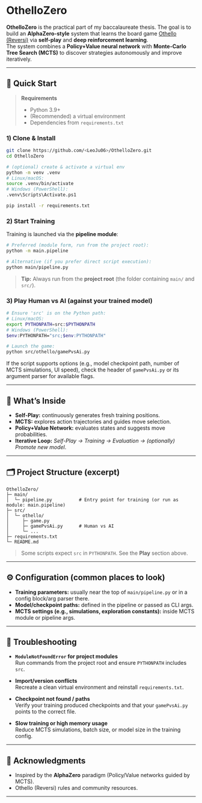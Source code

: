 # OthelloZero

**OthelloZero** is the practical part of my baccalaureate thesis. The goal is to build an **AlphaZero-style** system that learns the board game [Othello (Reversi)](https://de.wikipedia.org/wiki/Othello_(Spiel)) via **self-play** and **deep reinforcement learning**.  
The system combines a **Policy+Value neural network** with **Monte-Carlo Tree Search (MCTS)** to discover strategies autonomously and improve iteratively.

---

## 🚀 Quick Start

> **Requirements**
> - Python 3.9+  
> - (Recommended) a virtual environment  
> - Dependencies from `requirements.txt`

### 1) Clone & Install
```bash
git clone https://github.com/<LeoJu06>/OthelloZero.git
cd OthelloZero

# (optional) create & activate a virtual env
python -m venv .venv
# Linux/macOS:
source .venv/bin/activate
# Windows (PowerShell):
.venv\Scripts\Activate.ps1

pip install -r requirements.txt
```

### 2) Start Training
Training is launched via the **pipeline module**:

```bash
# Preferred (module form, run from the project root):
python -m main.pipeline

# Alternative (if you prefer direct script execution):
python main/pipeline.py
```

> **Tip:** Always run from the **project root** (the folder containing `main/` and `src/`).

### 3) Play Human vs AI (against your trained model)
```bash
# Ensure 'src' is on the Python path:
# Linux/macOS:
export PYTHONPATH=src:$PYTHONPATH
# Windows (PowerShell):
$env:PYTHONPATH="src;$env:PYTHONPATH"

# Launch the game:
python src/othello/gamePvsAi.py
```

If the script supports options (e.g., model checkpoint path, number of MCTS simulations, UI speed), check the header of `gamePvsAi.py` or its argument parser for available flags.

---

## 🧠 What’s Inside

- **Self-Play:** continuously generates fresh training positions.  
- **MCTS:** explores action trajectories and guides move selection.  
- **Policy+Value Network:** evaluates states and suggests move probabilities.  
- **Iterative Loop:** _Self-Play → Training → Evaluation → (optionally) Promote new model_.

---

## 🗂️ Project Structure (excerpt)

```text
OthelloZero/
├─ main/
│  └─ pipeline.py          # Entry point for training (or run as module: main.pipeline)
├─ src/
│  └─ othello/
│     ├─ game.py
│     ├─ gamePvsAi.py      # Human vs AI
│     └─ ...
├─ requirements.txt
└─ README.md
```

> Some scripts expect `src` in `PYTHONPATH`. See the **Play** section above.

---

## ⚙️ Configuration (common places to look)
- **Training parameters:** usually near the top of `main/pipeline.py` or in a config block/arg parser there.  
- **Model/checkpoint paths:** defined in the pipeline or passed as CLI args.  
- **MCTS settings (e.g., simulations, exploration constants):** inside MCTS module or pipeline args.

---

## 🧪 Troubleshooting

- **`ModuleNotFoundError` for project modules**  
  Run commands from the project root and ensure `PYTHONPATH` includes `src`.

- **Import/version conflicts**  
  Recreate a clean virtual environment and reinstall `requirements.txt`.

- **Checkpoint not found / paths**  
  Verify your training produced checkpoints and that your `gamePvsAi.py` points to the correct file.

- **Slow training or high memory usage**  
  Reduce MCTS simulations, batch size, or model size in the training config.

---

## 🙏 Acknowledgments

- Inspired by the **AlphaZero** paradigm (Policy/Value networks guided by MCTS).  
- Othello (Reversi) rules and community resources.

---
